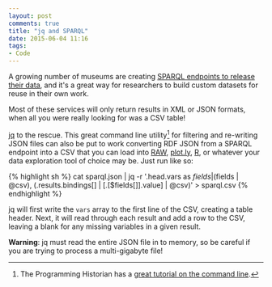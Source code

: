 ```yaml
---
layout: post
comments: true
title: "jq and SPARQL"
date: 2015-06-04 11:16
tags:
- Code
---
```


A growing number of museums are creating [SPARQL endpoints to release their data](/2014/07/10/sparql-for-humanists.html), and it's a great way for researchers to build custom datasets for reuse in their own work.

Most of these services will only return results in XML or JSON formats, when all you were really looking for was a CSV table!

[jq] to the rescue.
This great command line utility[^cl] for filtering and re-writing JSON files can also be put to work converting RDF JSON from a SPARQL endpoint into a CSV that you can load into [RAW](http://raw.densitydesign.org/), [plot.ly](https://plot.ly/), [R](http://www.r-project.org/), or whatever your data exploration tool of choice may be.
Just run like so:

{% highlight sh %}
cat sparql.json | jq -r '.head.vars as $fields | ($fields | @csv), (.results.bindings[] | [.[$fields[]].value] | @csv)' > sparql.csv
{% endhighlight %}

jq will first write the `vars` array to the first line of the CSV, creating a table header.
Next, it will read through each result and add a row to the CSV, leaving a blank for any missing variables in a given result.

**Warning**: jq must read the entire JSON file in to memory, so be careful if you are trying to process a multi-gigabyte file!

[^cl]: The Programming Historian has a [great tutorial on the command line](http://programminghistorian.org/lessons/intro-to-bash).

[jq]: http://stedolan.github.io/jq/
